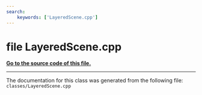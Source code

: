 ```yaml
---
search:
    keywords: ['LayeredScene.cpp']
---
```


# file LayeredScene.cpp

**[Go to the source code of this file.](_layered_scene_8cpp_source.md)**


----------------------------------------
The documentation for this class was generated from the following file: `classes/LayeredScene.cpp`
